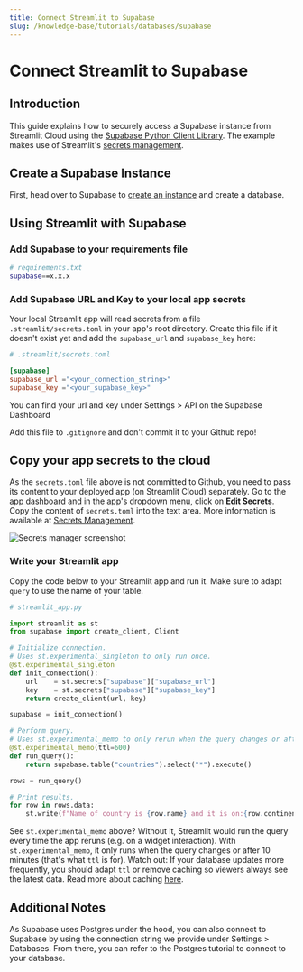```yaml
---
title: Connect Streamlit to Supabase
slug: /knowledge-base/tutorials/databases/supabase
---
```


# Connect Streamlit to Supabase

## Introduction

This guide explains how to securely access a Supabase instance from Streamlit Cloud using the [Supabase Python Client Library](https://github.com/supabase-community/supabase-py). The example makes use of Streamlit's [secrets management](/streamlit-cloud/get-started/deploy-an-app/connect-to-data-sources/secrets-management).


## Create a Supabase Instance

First, head over to Supabase to [create an instance](https://supabase.com/) and create a database.


## Using Streamlit with Supabase

### Add Supabase to your requirements file

```bash
# requirements.txt
supabase==x.x.x
```

### Add Supabase URL and Key to your local app secrets

Your local Streamlit app will read secrets from a file `.streamlit/secrets.toml` in your app's root directory. Create this file if it doesn't exist yet and add the `supabase_url` and `supabase_key` here:

```toml
# .streamlit/secrets.toml

[supabase]
supabase_url ="<your_connection_string>"
supabase_key ="<your_supabase_key>"

```

You can find your url and key under Settings > API on the Supabase Dashboard

<Important>

Add this file to `.gitignore` and don't commit it to your Github repo!

</Important>

## Copy your app secrets to the cloud

As the `secrets.toml` file above is not committed to Github, you need to pass its content to your deployed app (on Streamlit Cloud) separately. Go to the [app dashboard](https://share.streamlit.io/) and in the app's dropdown menu, click on **Edit Secrets**. Copy the content of `secrets.toml` into the text area. More information is available at [Secrets Management](/streamlit-cloud/get-started/deploy-an-app/connect-to-data-sources/secrets-management).

![Secrets manager screenshot](/images/databases/edit-secrets.png)


### Write your Streamlit app

Copy the code below to your Streamlit app and run it. Make sure to adapt `query` to use the name of your table.

```python
# streamlit_app.py

import streamlit as st
from supabase import create_client, Client

# Initialize connection.
# Uses st.experimental_singleton to only run once.
@st.experimental_singleton
def init_connection():
    url    = st.secrets["supabase"]["supabase_url"]
    key    = st.secrets["supabase"]["supabase_key"]
    return create_client(url, key)

supabase = init_connection()

# Perform query.
# Uses st.experimental_memo to only rerun when the query changes or after 10 min.
@st.experimental_memo(ttl=600)
def run_query():
    return supabase.table("countries").select("*").execute()

rows = run_query()

# Print results.
for row in rows.data:
    st.write(f"Name of country is {row.name} and it is on:{row.continent}:")
```


See `st.experimental_memo` above? Without it, Streamlit would run the query every time the app reruns (e.g. on a widget interaction). With `st.experimental_memo`, it only runs when the query changes or after 10 minutes (that's what `ttl` is for). Watch out: If your database updates more frequently, you should adapt `ttl` or remove caching so viewers always see the latest data. Read more about caching [here](/library/advanced-features/experimental-cache-primitives).


## Additional Notes

<Note>
As Supabase uses Postgres under the hood, you can also connect to Supabase by using the connection string we provide under Settings > Databases. From there, you can refer to the Postgres tutorial to connect to your database.
</Note>
